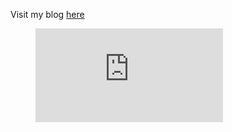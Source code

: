 Visit my blog [here](https://theghostmac.github.io)
<br>

<figure><embed src="https://wakatime.com/share/@GhostMac/1b07acc1-2aae-4825-8611-542da478a8f7.svg"></embed></figure>

